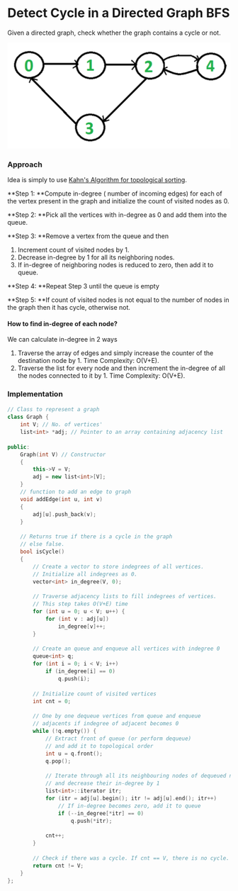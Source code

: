 # Detect Cycle in a Directed Graph BFS

Given a directed graph, check whether the graph contains a cycle or not.

![](<../../.gitbook/assets/image (19).png>)

### Approach

Idea is simply to use [Kahn's Algorithm for topological sorting](../../data-structures/graphs/graph-algorithms/kahns-algorithm-topological-sorting-for-directed-acyclic-graph-dag.md).

**Step 1: **Compute in-degree ( number of incoming edges) for each of the vertex present in the graph and initialize the count of visited nodes as 0.

**Step 2: **Pick all the vertices with in-degree as 0 and add them into the queue.

**Step 3: **Remove a vertex from the queue and then

1. Increment count of visited nodes by 1.
2. Decrease in-degree by 1 for all its neighboring nodes.
3. If in-degree of neighboring nodes is reduced to zero, then add it to queue.

**Step 4: **Repeat Step 3 until the queue is empty

**Step 5: **If count of visited nodes is not equal to the number of nodes in the graph then it has cycle, otherwise not.

#### How to find in-degree of each node?

We can calculate in-degree in 2 ways

1. Traverse the array of edges and simply increase the counter of the destination node by 1. Time Complexity: O(V+E).
2. Traverse the list for every node and then increment the in-degree of all the nodes connected to it by 1. Time Complexity: O(V+E).

### Implementation

```cpp
// Class to represent a graph
class Graph {
    int V; // No. of vertices'
    list<int> *adj; // Pointer to an array containing adjacency list
 
public:
    Graph(int V) // Constructor
    {
        this->V = V;
        adj = new list<int>[V];
    }
    // function to add an edge to graph
    void addEdge(int u, int v)
    {
        adj[u].push_back(v);
    }
 
    // Returns true if there is a cycle in the graph
    // else false.
    bool isCycle()
    {
        // Create a vector to store indegrees of all vertices.
        // Initialize all indegrees as 0.
        vector<int> in_degree(V, 0);
 
        // Traverse adjacency lists to fill indegrees of vertices.
        // This step takes O(V+E) time
        for (int u = 0; u < V; u++) {
            for (int v : adj[u])
                in_degree[v]++;
        }
 
        // Create an queue and enqueue all vertices with indegree 0
        queue<int> q;
        for (int i = 0; i < V; i++)
            if (in_degree[i] == 0)
                q.push(i);
 
        // Initialize count of visited vertices
        int cnt = 0;
 
        // One by one dequeue vertices from queue and enqueue
        // adjacents if indegree of adjacent becomes 0
        while (!q.empty()) {
            // Extract front of queue (or perform dequeue)
            // and add it to topological order
            int u = q.front();
            q.pop();
 
            // Iterate through all its neighbouring nodes of dequeued node u 
            // and decrease their in-degree by 1
            list<int>::iterator itr;
            for (itr = adj[u].begin(); itr != adj[u].end(); itr++)
                // If in-degree becomes zero, add it to queue
                if (--in_degree[*itr] == 0)
                    q.push(*itr);
 
            cnt++;
        }
 
        // Check if there was a cycle. If cnt == V, there is no cycle.
        return cnt != V;
    }
};
```
